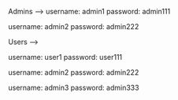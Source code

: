 Admins -->
username: admin1
password: admin111


username: admin2
password: admin222

Users -->

username: user1
password: user111


username: admin2
password: admin222


username: admin3
password: admin333
